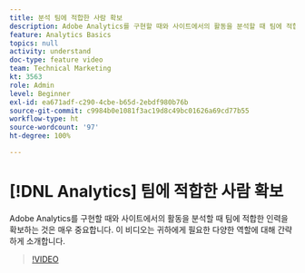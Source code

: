 ```yaml
---
title: 분석 팀에 적합한 사람 확보
description: Adobe Analytics를 구현할 때와 사이트에서의 활동을 분석할 때 팀에 적합한 인력을 확보하는 것은 매우 중요합니다. 이 비디오는 귀하에게 필요한 다양한 역할에 대해 간략하게 소개합니다.
feature: Analytics Basics
topics: null
activity: understand
doc-type: feature video
team: Technical Marketing
kt: 3563
role: Admin
level: Beginner
exl-id: ea671adf-c290-4cbe-b65d-2ebdf980b76b
source-git-commit: c9984b0e1081f3ac19d8c49bc01626a69cd77b55
workflow-type: ht
source-wordcount: '97'
ht-degree: 100%

---
```


# [!DNL Analytics] 팀에 적합한 사람 확보

Adobe Analytics를 구현할 때와 사이트에서의 활동을 분석할 때 팀에 적합한 인력을 확보하는 것은 매우 중요합니다. 이 비디오는 귀하에게 필요한 다양한 역할에 대해 간략하게 소개합니다.

>[!VIDEO](https://video.tv.adobe.com/v/28756/?quality=12)
